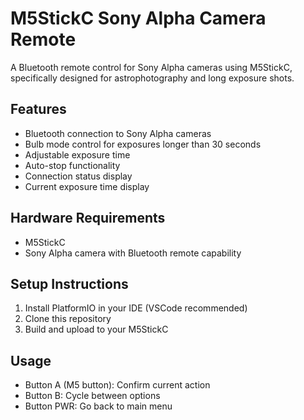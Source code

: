# M5StickC Sony Alpha Camera Remote

A Bluetooth remote control for Sony Alpha cameras using M5StickC, specifically designed for astrophotography and long exposure shots.

## Features

-   Bluetooth connection to Sony Alpha cameras
-   Bulb mode control for exposures longer than 30 seconds
-   Adjustable exposure time
-   Auto-stop functionality
-   Connection status display
-   Current exposure time display

## Hardware Requirements

-   M5StickC
-   Sony Alpha camera with Bluetooth remote capability

## Setup Instructions

1. Install PlatformIO in your IDE (VSCode recommended)
2. Clone this repository
3. Build and upload to your M5StickC

## Usage

-   Button A (M5 button): Confirm current action
-   Button B: Cycle between options
-   Button PWR: Go back to main menu
